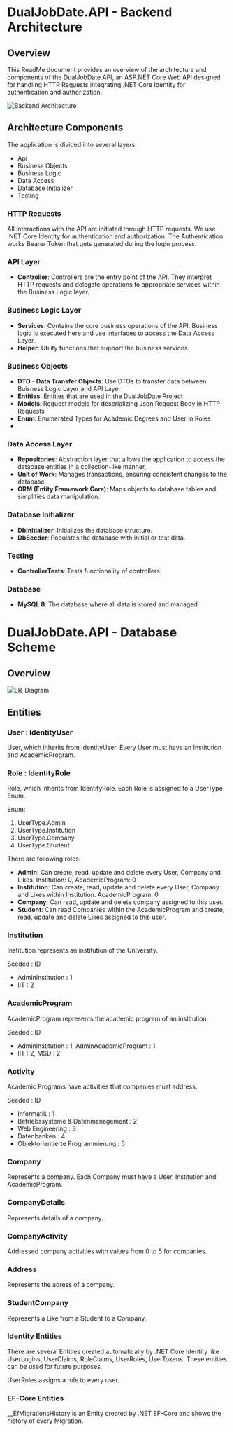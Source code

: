 # DualJobDate.API - Backend Architecture

## Overview

This ReadMe document provides an overview of the architecture and components of the DualJobDate.API, an ASP.NET Core Web API designed for handling HTTP Requests integrating .NET Core Identity for authentication and authorization.

![Backend Architecture](BackendArchitecture.png)

## Architecture Components

The application is divided into several layers:
- Api
- Business Objects
- Business Logic
- Data Access
- Database Initializer
- Testing

### HTTP Requests
All interactions with the API are initiated through HTTP requests. We use .NET Core Identity for authentication and authorization. The Authentication works Bearer Token that gets generated during the login process.

### API Layer
- **Controller**: Controllers are the entry point of the API. They interpret HTTP requests and delegate operations to appropriate services within the Business Logic layer.

### Business Logic Layer
- **Services**: Contains the core business operations of the API. Business logic is executed here and use interfaces to access the Data Access Layer.
- **Helper**: Utility functions that support the business services.

### Business Objects
- **DTO - Data Transfer Objects**: Use DTOs to transfer data between Buisness Logic Layer and API Layer
- **Entities**: Entities that are used in the DualJobDate Project
- **Models**: Request models for deserializing Json Request Body in HTTP Requests
- **Enum**: Enumerated Types for Academic Degrees and User in Roles
- 
### Data Access Layer
- **Repositories**: Abstraction layer that allows the application to access the database entities in a collection-like manner.
- **Unit of Work**: Manages transactions, ensuring consistent changes to the database.
- **ORM (Entity Framework Core)**: Maps objects to database tables and simplifies data manipulation.

### Database Initializer
- **DbInitializer**: Initializes the database structure.
- **DbSeeder**: Populates the database with initial or test data.

### Testing
- **ControllerTests**: Tests functionality of controllers.

### Database
- **MySQL 8**: The database where all data is stored and managed.

# DualJobDate.API - Database Scheme

## Overview

![ER-Diagram](DatabaseScheme.png)

## Entities

### User : IdentityUser
User, which inherits from IdentityUser. Every User must have an Institution and AcademicProgram.


### Role : IdentityRole
Role, which inherits from IdentityRole. Each Role is assigned to a UserType Enum.

Enum:
1. UserType.Admin
2. UserType.Institution
3. UserType.Company
4. UserType.Student

There are following roles:

- **Admin**: Can create, read, update and delete every User, Company and Likes. Institution: 0, AcademicProgram: 0
- **Institution**: Can create, read, update and delete every User, Company and Likes within Institution. AcademicProgram: 0
- **Company**: Can read, update and delete company assigned to this user.
- **Student**: Can read Companies within the AcademicProgram and create, read, update and delete Likes assigned to this user.

### Institution
 
Institution represents an institution of the University.

Seeded : ID
- AdminInstitution : 1
- IIT : 2

### AcademicProgram

AcademicProgram represents the academic program of an institution.

Seeded : ID
- AdminInstitution : 1, AdminAcademicProgram : 1
- IIT : 2, MSD : 2

### Activity

Academic Programs have activities that companies must address.

Seeded : ID
- Informatik : 1
- Betriebssysteme & Datenmanagement : 2
- Web Engineering : 3
- Datenbanken : 4
- Objektorientierte Programmierung : 5

### Company

Represents a company. Each Company must have a User, Institution and AcademicProgram.

### CompanyDetails

Represents details of a company.

### CompanyActivity

Addressed company activities with values from 0 to 5 for companies.

### Address
Represents the adress of a company.

### StudentCompany

Represents a Like from a Student to a Company.

### Identity Entities

There are several Entities created automatically by .NET Core Identity like UserLogins, UserClaims, RoleClaims, UserRoles, UserTokens.
These entities can be used for future purposes.

UserRoles assigns a role to every user.

### EF-Core Entities

__EfMigrationsHistory is an Entity created by .NET EF-Core and shows the history of every Migration.

